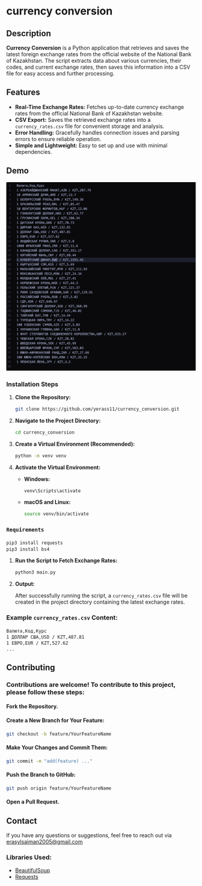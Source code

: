 # сurrency сonversion

## Description

**Currency Conversion** is a Python application that retrieves and saves the latest foreign exchange rates from the official website of the National Bank of Kazakhstan. The script extracts data about various currencies, their codes, and current exchange rates, then saves this information into a CSV file for easy access and further processing.

## Features

- **Real-Time Exchange Rates:** Fetches up-to-date currency exchange rates from the official National Bank of Kazakhstan website.
- **CSV Export:** Saves the retrieved exchange rates into a `currency_rates.csv` file for convenient storage and analysis.
- **Error Handling:** Gracefully handles connection issues and parsing errors to ensure reliable operation.
- **Simple and Lightweight:** Easy to set up and use with minimal dependencies.

## Demo

![Application Screenshot](screenshot_currency_rates.png)

### Installation Steps

1. **Clone the Repository:**

    ```bash
    git clone https://github.com/yerass11/currency_conversion.git
    ```

2. **Navigate to the Project Directory:**

    ```bash
    cd currency_conversion
    ```

3. **Create a Virtual Environment (Recommended):**

    ```bash
    python -m venv venv
    ```

4. **Activate the Virtual Environment:**

    - **Windows:**
        ```bash
        venv\Scripts\activate
        ```
    - **macOS and Linux:**
        ```bash
        source venv/bin/activate
        ```

### `Requirements`
  ```bash
  pip3 install requests
  pip3 install bs4 
  ```
1. **Run the Script to Fetch Exchange Rates:**

    ```bash
    python3 main.py
    ```

2. **Output:**

    After successfully running the script, a `currency_rates.csv` file will be created in the project directory containing the latest exchange rates.

### Example `currency_rates.csv` Content:

```csv
Валюта,Код,Курс
1 ДОЛЛАР США,USD / KZT,487.81
1 ЕВРО,EUR / KZT,527.62
...
```

## **Contributing**

### **Contributions are welcome! To contribute to this project, please follow these steps:**

#### Fork the Repository.
#### Create a New Branch for Your Feature:
```bash
git checkout -b feature/YourFeatureName
```
#### Make Your Changes and Commit Them:
```bash
git commit -m "add(feature) ..."
```
#### Push the Branch to GitHub:
```bash
git push origin feature/YourFeatureName
```
#### Open a Pull Request.

## **Contact**

If you have any questions or suggestions, feel free to reach out via erasylsaiman2005@gmail.com

### Libraries Used:
- [BeautifulSoup](https://www.crummy.com/software/BeautifulSoup/)
- [Requests](https://github.com/psf/requests.git)
